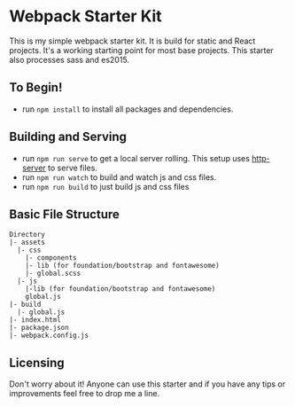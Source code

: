 # Webpack Starter Kit
This is my simple webpack starter kit. It is build for static and React projects. It's a working starting point for most base projects. This starter also processes sass and es2015.

## To Begin!
* run `npm install` to install all packages and dependencies.

## Building and Serving
* run `npm run serve` to get a local server rolling. This setup uses [http-server](https://www.npmjs.com/package/http-server) to serve files.
* run `npm run watch` to build and watch js and css files.
* run `npm run build` to just build js and css files

## Basic File Structure
```
Directory
|- assets
  |- css
    |- components
    |- lib (for foundation/bootstrap and fontawesome)
    |- global.scss
  |- js
    |-lib (for foundation/bootstrap and fontawesome)
    global.js
|- build
  |- global.js
|- index.html
|- package.json
|- webpack.config.js
```

## Licensing
Don't worry about it! Anyone can use this starter and if you have any tips or improvements feel free to drop me a line.
